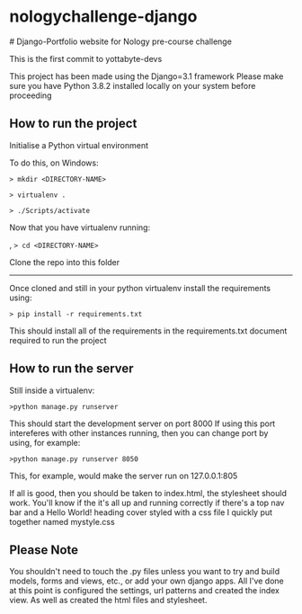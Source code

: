 # nologychallenge-django

﻿# Django-Portfolio website for Nology pre-course challenge

This is the first commit to yottabyte-devs

This project has been made using the Django=3.1 framework
Please make sure you have Python 3.8.2 installed locally on your system before proceeding 

## How to run the project

Initialise a Python virtual environment

To do this, on Windows:

`> mkdir <DIRECTORY-NAME>`

`> virtualenv .`

`> ./Scripts/activate`


Now that you have virtualenv running:

,
`> cd <DIRECTORY-NAME>`


Clone the repo into this folder

----------

Once cloned and still in your python virtualenv install the requirements using:


`> pip install -r requirements.txt`

This should install all of the requirements in the requirements.txt document required to run the project

## How to run the server

Still inside a virtualenv:

`>python manage.py runserver`

This should start the development server on port 8000
If using this port intereferes with other instances running, then you can change port by using, for example:

`>python manage.py runserver 8050`

This, for example, would make the server run on 127.0.0.1:805

If all is good, then you should be taken to index.html, the stylesheet should work. You'll know if the it's all up and running correctly if there's a top nav bar and a Hello World! heading cover styled with a css file I quickly put together named mystyle.css

## Please Note

You shouldn't need to touch the .py files unless you want to try and build models, forms and views, etc., or add your own django apps. All I've done at this point is configured the settings, url patterns and created the index view. As well as created the html files and stylesheet.
